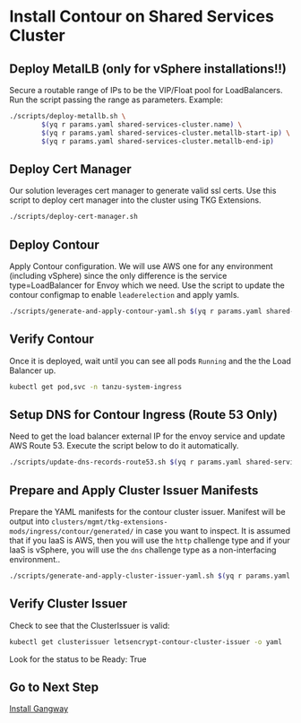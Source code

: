 # Install Contour on Shared Services Cluster

## Deploy MetalLB (only for vSphere installations!!)
Secure a routable range of IPs to be the VIP/Float pool for LoadBalancers.
Run the script passing the range as parameters. Example:

```bash
./scripts/deploy-metallb.sh \
        $(yq r params.yaml shared-services-cluster.name) \
        $(yq r params.yaml shared-services-cluster.metallb-start-ip) \
        $(yq r params.yaml shared-services-cluster.metallb-end-ip)
```

## Deploy Cert Manager

Our solution leverages cert manager to generate valid ssl certs.  Use this script to deploy cert manager into the cluster using TKG Extensions.

```bash
./scripts/deploy-cert-manager.sh
```

## Deploy Contour

Apply Contour configuration. We will use AWS one for any environment (including vSphere) since the only difference is the service type=LoadBalancer for Envoy which we need.  Use the script to update the contour configmap to enable `leaderelection` and apply yamls.
```bash
./scripts/generate-and-apply-contour-yaml.sh $(yq r params.yaml shared-services-cluster.name)
```

## Verify Contour

Once it is deployed, wait until you can see all pods `Running` and the the Load Balancer up.  

```bash
kubectl get pod,svc -n tanzu-system-ingress
```

## Setup DNS for Contour Ingress (Route 53 Only)

Need to get the load balancer external IP for the envoy service and update AWS Route 53.  Execute the script below to do it automatically.

```bash
./scripts/update-dns-records-route53.sh $(yq r params.yaml shared-services-cluster.ingress-fqdn)
```

## Prepare and Apply Cluster Issuer Manifests

Prepare the YAML manifests for the contour cluster issuer.  Manifest will be output into `clusters/mgmt/tkg-extensions-mods/ingress/contour/generated/` in case you want to inspect.
It is assumed that if you IaaS is AWS, then you will use the `http` challenge type and if your IaaS is vSphere, you will use the `dns` challenge type as a non-interfacing environment..
```bash
./scripts/generate-and-apply-cluster-issuer-yaml.sh $(yq r params.yaml shared-services-cluster.name)
```

## Verify Cluster Issuer

Check to see that the ClusterIssuer is valid:

```bash
kubectl get clusterissuer letsencrypt-contour-cluster-issuer -o yaml
```

Look for the status to be Ready: True

## Go to Next Step

[Install Gangway](05_gangway_ssc.md)

